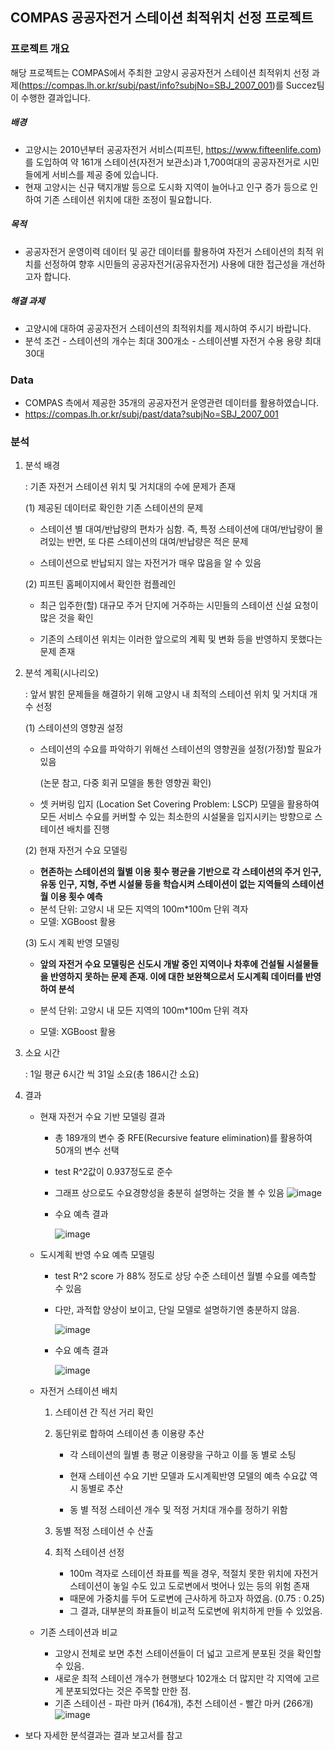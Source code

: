 ## COMPAS 공공자전거 스테이션 최적위치 선정 프로젝트 

### 프로젝트 개요

해당 프로젝트는 COMPAS에서 주최한 고양시 공공자전거 스테이션 최적위치 선정 과제(https://compas.lh.or.kr/subj/past/info?subjNo=SBJ_2007_001)를 Succez팀이 수행한 결과입니다. 

#####  배경

- 고양시는 2010년부터 공공자전거 서비스(피프틴, https://www.fifteenlife.com)를 도입하여
  약 161개 스테이션(자전거 보관소)과 1,700여대의 공공자전거로 시민들에게 서비스를 제공 중에 있습니다.
- 현재 고양시는 신규 택지개발 등으로 도시화 지역이 늘어나고
  인구 증가 등으로 인하여 기존 스테이션 위치에 대한 조정이 필요합니다.

#####  목적

- 공공자전거 운영이력 데이터 및 공간 데이터를 활용하여 자전거 스테이션의 최적 위치를 선정하여
  향후 시민들의 공공자전거(공유자전거) 사용에 대한 접근성을 개선하고자 합니다.

#####  해결 과제

- 고양시에 대하여 공공자전거 스테이션의 최적위치를 제시하여 주시기 바랍니다.
- 분석 조건
  \- 스테이션의 개수는 최대 300개소
  \- 스테이션별 자전거 수용 용량 최대 30대

### Data

- COMPAS 측에서 제공한 35개의 공공자전거 운영관련 데이터를 활용하였습니다.
- https://compas.lh.or.kr/subj/past/data?subjNo=SBJ_2007_001



### 분석 

1. 분석 배경

   : 기존 자전거 스테이션 위치 및 거치대의 수에 문제가 존재

   (1) 제공된 데이터로 확인한 기존 스테이션의 문제

    - 스테이션 별 대여/반납량의 편차가 심함. 즉, 특정 스테이션에 대여/반납량이 몰려있는 반면, 또 다른 스테이션의 대여/반납량은 적은 문제

    - 스테이션으로 반납되지 않는 자전거가 매우 많음을 알 수 있음

      

   (2) 피프틴 홈페이지에서 확인한 컴플레인

   - 최근 입주한(할) 대규모 주거 단지에 거주하는 시민들의 스테이션 신설 요청이 많은 것을 확인

   - 기존의 스테이션 위치는 이러한 앞으로의 계획 및 변화 등을 반영하지 못했다는 문제 존재

     

2. 분석 계획(시나리오)

   : 앞서 밝힌 문제들을 해결하기 위해 고양시 내 최적의 스테이션 위치 및 거치대 개수 선정

   (1) 스테이션의 영향권 설정

   - 스테이션의 수요를 파악하기 위해선 스테이션의 영향권을 설정(가정)할 필요가 있음

     (논문 참고, 다중 회귀 모델을 통한 영향권 확인)

   - 셋 커버링 입지 (Location Set Covering Problem: LSCP) 모델을 활용하여 모든 서비스 수요를 커버할 수 있는 최소한의 시설물을 입지시키는 방향으로 스테이션 배치를 진행

   

   (2) 현재 자전거 수요 모델링

   - **현존하는 스테이션의 월별 이용 횟수 평균을 기반으로 각 스테이션의 주거 인구, 유동 인구, 지형, 주변 시설물 등을 학습시켜 스테이션이 없는 지역들의 스테이션 월 이용 횟수 예측**
   - 분석 단위: 고양시 내 모든 지역의 100m*100m 단위 격자
   - 모델: XGBoost 활용

   

   (3) 도시 계획 반영 모델링

   - **앞의 자전거 수요 모델링은 신도시 개발 중인 지역이나 차후에 건설될 시설물들을 반영하지 못하는 문제 존재. 이에 대한 보완책으로서 도시계획 데이터를 반영하여 분석**

   - 분석 단위: 고양시 내 모든 지역의 100m*100m 단위 격자

   - 모델: XGBoost 활용

     

3. 소요 시간

   : 1일 평균 6시간 씩 31일 소요(총 186시간 소요)

   

4. 결과

   - 현재 자전거 수요 기반 모델링 결과 

     - 총 189개의 변수 중 RFE(Recursive feature elimination)를 활용하여 50개의 변수 선택
     - test R^2값이 0.937정도로 준수
     - 그래프 상으로도 수요경향성을 충분히 설명하는 것을 볼 수 있음 
       ![image](https://user-images.githubusercontent.com/67999107/104842960-925cce00-590b-11eb-8367-a8d22dd36143.png)     

     - 수요 예측 결과 

       ![image](https://user-images.githubusercontent.com/67999107/104842982-ba4c3180-590b-11eb-9dac-5d057aa7e534.png)

     

   - 도시계획 반영 수요 예측 모델링

     - test R^2 score 가 88% 정도로 상당 수준 스테이션 월별 수요를 예측할 수 있음

     - 다만, 과적합 양상이 보이고, 단일 모델로 설명하기엔 충분하지 않음.

       ![image](https://user-images.githubusercontent.com/67999107/104843003-d7810000-590b-11eb-8642-bcb54d801f63.png)

     - 수요 예측 결과

       ![image](https://user-images.githubusercontent.com/67999107/104843033-f1224780-590b-11eb-83b0-be5964d808b8.png)

   - 자전거 스테이션 배치

     1. 스테이션 간 직선 거리 확인

     2. 동단위로 합하여 스테이션 총 이용량 추산

        - 각 스테이션의 월별 총 평균 이용량을 구하고 이를 동 별로 소팅
        - 현재 스테이션 수요 기반 모델과 도시계획반영 모델의 예측 수요값 역시 동별로 추산

        - 동 별 적정 스테이션 개수 및 적정 거치대 개수를 정하기 위함 

     3. 동별 적정 스테이션 수 산출

     4. 최적 스테이션 선정

        - 100m 격자로 스테이션 좌표를 찍을 경우, 적절치 못한 위치에 자전거 스테이션이 놓일 수도 있고 도로변에서 벗어나 있는 등의 위험 존재 
        - 때문에 가중치를 두어 도로변에 근사하게 하고자 하였음. (0.75 : 0.25)
        - 그 결과, 대부분의 좌표들이 비교적 도로변에 위치하게 만들 수 있었음.


   - 기존 스테이션과 비교

     - 고양시 전체로 보면 추천 스테이션들이 더 넓고 고르게 분포된 것을 확인할 수 있음.
     - 새로운 최적 스테이션 개수가 현행보다 102개소 더 많지만 각 지역에 고르게 분포되었다는 것은 주목할 만한 점.
     - 기존 스테이션 - 파란 마커 (164개), 추천 스테이션 - 빨간 마커 (266개)
      ![image](https://user-images.githubusercontent.com/67999107/104843066-1f078c00-590c-11eb-9b00-ce969d8ad1be.png)
  
  - 보다 자세한 분석결과는 결과 보고서를 참고
